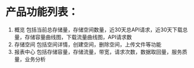# 产品功能列表：
1. 概览
   包括当前总存储量，存储空间数量，近30天总API请求，近30天下载总量，存储容量曲线图，下载流量曲线图，API请求数
2. 存储空间
   包括空间详情，创建空间，删除空间，上传文件等功能
3. 报表中心
   包括存储容量，存储流量，带宽，请求次数，数据取回量，服务质量，业务分析
